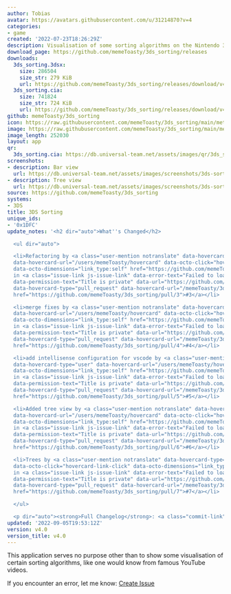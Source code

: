 ```yaml
---
author: Tobias
avatar: https://avatars.githubusercontent.com/u/31214870?v=4
categories:
- game
created: '2022-07-23T18:26:29Z'
description: Visualisation of some sorting algorithms on the Nintendo 3DS
download_page: https://github.com/memeToasty/3ds_sorting/releases
downloads:
  3ds_sorting.3dsx:
    size: 286504
    size_str: 279 KiB
    url: https://github.com/memeToasty/3ds_sorting/releases/download/v4.0/3ds_sorting.3dsx
  3ds_sorting.cia:
    size: 741824
    size_str: 724 KiB
    url: https://github.com/memeToasty/3ds_sorting/releases/download/v4.0/3ds_sorting.cia
github: memeToasty/3ds_sorting
icon: https://raw.githubusercontent.com/memeToasty/3ds_sorting/main/meta/icon.png
image: https://raw.githubusercontent.com/memeToasty/3ds_sorting/main/meta/banner.png
image_length: 252030
layout: app
qr:
  3ds_sorting.cia: https://db.universal-team.net/assets/images/qr/3ds_sorting-cia.png
screenshots:
- description: Bar view
  url: https://db.universal-team.net/assets/images/screenshots/3ds-sorting/bar-view.png
- description: Tree view
  url: https://db.universal-team.net/assets/images/screenshots/3ds-sorting/tree-view.png
source: https://github.com/memeToasty/3ds_sorting
systems:
- 3DS
title: 3DS Sorting
unique_ids:
- '0x1DFC'
update_notes: '<h2 dir="auto">What''s Changed</h2>

  <ul dir="auto">

  <li>Refactoring by <a class="user-mention notranslate" data-hovercard-type="user"
  data-hovercard-url="/users/memeToasty/hovercard" data-octo-click="hovercard-link-click"
  data-octo-dimensions="link_type:self" href="https://github.com/memeToasty">@memeToasty</a>
  in <a class="issue-link js-issue-link" data-error-text="Failed to load title" data-id="1333591460"
  data-permission-text="Title is private" data-url="https://github.com/memeToasty/3ds_sorting/issues/3"
  data-hovercard-type="pull_request" data-hovercard-url="/memeToasty/3ds_sorting/pull/3/hovercard"
  href="https://github.com/memeToasty/3ds_sorting/pull/3">#3</a></li>

  <li>merge fixes by <a class="user-mention notranslate" data-hovercard-type="user"
  data-hovercard-url="/users/memeToasty/hovercard" data-octo-click="hovercard-link-click"
  data-octo-dimensions="link_type:self" href="https://github.com/memeToasty">@memeToasty</a>
  in <a class="issue-link js-issue-link" data-error-text="Failed to load title" data-id="1340318605"
  data-permission-text="Title is private" data-url="https://github.com/memeToasty/3ds_sorting/issues/4"
  data-hovercard-type="pull_request" data-hovercard-url="/memeToasty/3ds_sorting/pull/4/hovercard"
  href="https://github.com/memeToasty/3ds_sorting/pull/4">#4</a></li>

  <li>add intellisense configuration for vscode by <a class="user-mention notranslate"
  data-hovercard-type="user" data-hovercard-url="/users/memeToasty/hovercard" data-octo-click="hovercard-link-click"
  data-octo-dimensions="link_type:self" href="https://github.com/memeToasty">@memeToasty</a>
  in <a class="issue-link js-issue-link" data-error-text="Failed to load title" data-id="1345565682"
  data-permission-text="Title is private" data-url="https://github.com/memeToasty/3ds_sorting/issues/5"
  data-hovercard-type="pull_request" data-hovercard-url="/memeToasty/3ds_sorting/pull/5/hovercard"
  href="https://github.com/memeToasty/3ds_sorting/pull/5">#5</a></li>

  <li>Added tree view by <a class="user-mention notranslate" data-hovercard-type="user"
  data-hovercard-url="/users/memeToasty/hovercard" data-octo-click="hovercard-link-click"
  data-octo-dimensions="link_type:self" href="https://github.com/memeToasty">@memeToasty</a>
  in <a class="issue-link js-issue-link" data-error-text="Failed to load title" data-id="1361186142"
  data-permission-text="Title is private" data-url="https://github.com/memeToasty/3ds_sorting/issues/6"
  data-hovercard-type="pull_request" data-hovercard-url="/memeToasty/3ds_sorting/pull/6/hovercard"
  href="https://github.com/memeToasty/3ds_sorting/pull/6">#6</a></li>

  <li>Trees by <a class="user-mention notranslate" data-hovercard-type="user" data-hovercard-url="/users/memeToasty/hovercard"
  data-octo-click="hovercard-link-click" data-octo-dimensions="link_type:self" href="https://github.com/memeToasty">@memeToasty</a>
  in <a class="issue-link js-issue-link" data-error-text="Failed to load title" data-id="1362420408"
  data-permission-text="Title is private" data-url="https://github.com/memeToasty/3ds_sorting/issues/7"
  data-hovercard-type="pull_request" data-hovercard-url="/memeToasty/3ds_sorting/pull/7/hovercard"
  href="https://github.com/memeToasty/3ds_sorting/pull/7">#7</a></li>

  </ul>

  <p dir="auto"><strong>Full Changelog</strong>: <a class="commit-link" href="https://github.com/memeToasty/3ds_sorting/compare/v3.0...v4.0"><tt>v3.0...v4.0</tt></a></p>'
updated: '2022-09-05T19:53:12Z'
version: v4.0
version_title: v4.0
---
```

This application serves no purpose other than to show some visualisation of certain sorting algorithms, like one would know from famous YouTube videos.

If you encounter an error, let me know: [Create Issue](https://github.com/memeToasty/3ds_sorting/issues/new)